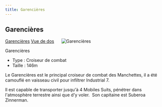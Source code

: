 ```yaml
---
title: Garencières
---
```


Garencières
-----------


[Garencières](javascript:change_image_m('images/stories/saga/unicorn/mechas/garencieres.png');) [Vue de dos](javascript:change_image_m('images/stories/saga/unicorn/mechas/garencieres-dos.png');)      ![Garencières](/images/stories/saga/unicorn/mechas/garencieres.png)    


Garencières


* Type : Croiseur de combat
* Taille : 146m


Le Garencières est le principal croiseur de combat des Manchettes, il a été camouflé en vaisseau civil pour infiltrer Industrial 7.


Il est capable de transporter jusqu'à 4 Mobiles Suits, pénétrer dans l'atmosphère terrestre ainsi que d'y voler.  Son capitaine est Suberoa Zinnerman.

